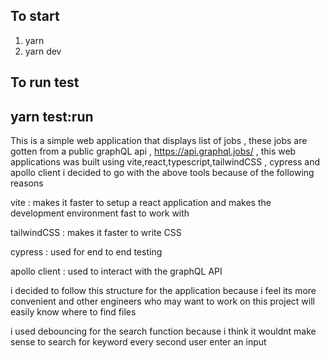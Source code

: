 ## To start 
1) yarn 
2) yarn dev

## To run test 
yarn test:run
---

This is a simple web application that displays list of jobs , these jobs are gotten from a public graphQL api , https://api.graphql.jobs/ , this web applications was built using vite,react,typescript,tailwindCSS , cypress and apollo client
i decided to go with the above tools because of the following reasons

vite : makes it faster to setup a react application and makes the development environment fast to work with

tailwindCSS : makes it faster to write CSS

cypress : used for end to end testing

apollo client : used to interact with the graphQL API

i decided to follow this structure for the application because i feel its more convenient and other engineers who may want to work on this project will easily know where to find files

i used debouncing for the search function because i think it wouldnt make sense to search for keyword every second user enter an input
